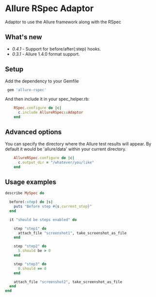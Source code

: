# Allure RSpec Adaptor

Adaptor to use the Allure framework along with the RSpec

## What's new

* *0.4.1* - Support for before/after(:step) hooks.
* *0.3.1* - Allure 1.4.0 format support.

## Setup

Add the dependency to your Gemfile

```ruby
 gem 'allure-rspec'
```

And then include it in your spec_helper.rb:

```ruby
    RSpec.configure do |c|
      c.include AllureRSpec::Adaptor
    end
```

## Advanced options

You can specify the directory where the Allure test results will appear. By default it would be 'allure/data' within
your current directory.

```ruby
    AllureRSpec.configure do |c|
      c.output_dir = "/whatever/you/like"
    end
```

## Usage examples

```ruby
describe MySpec do

  before(:step) do |s|
    puts "Before step #{s.current_step}"
  end

  it "should be steps enabled" do

    step "step1" do
      attach_file "screenshot1", take_screenshot_as_file
    end

    step "step2" do
      5.should be > 0
    end

    step "step3" do
      0.should == 0
    end

    attach_file "screenshot2", take_screenshot_as_file
  end
end
```

